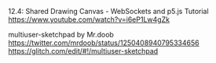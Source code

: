 12.4: Shared Drawing Canvas - WebSockets and p5.js Tutorial
https://www.youtube.com/watch?v=i6eP1Lw4gZk

multiuser-sketchpad by Mr.doob
https://twitter.com/mrdoob/status/1250408940795334656
https://glitch.com/edit/#!/multiuser-sketchpad
